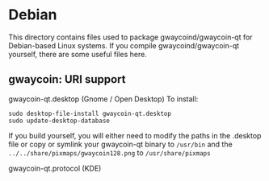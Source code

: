 
Debian
====================
This directory contains files used to package gwaycoind/gwaycoin-qt
for Debian-based Linux systems. If you compile gwaycoind/gwaycoin-qt yourself, there are some useful files here.

## gwaycoin: URI support ##


gwaycoin-qt.desktop  (Gnome / Open Desktop)
To install:

	sudo desktop-file-install gwaycoin-qt.desktop
	sudo update-desktop-database

If you build yourself, you will either need to modify the paths in
the .desktop file or copy or symlink your gwaycoin-qt binary to `/usr/bin`
and the `../../share/pixmaps/gwaycoin128.png` to `/usr/share/pixmaps`

gwaycoin-qt.protocol (KDE)

